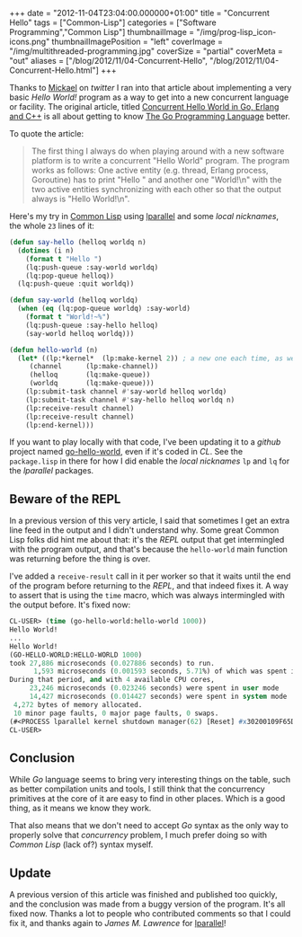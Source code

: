+++
date = "2012-11-04T23:04:00.000000+01:00"
title = "Concurrent Hello"
tags = ["Common-Lisp"]
categories = ["Software Programming","Common Lisp"]
thumbnailImage = "/img/prog-lisp_icon-icons.png"
thumbnailImagePosition = "left"
coverImage = "/img/multithreaded-programming.jpg"
coverSize = "partial"
coverMeta = "out"
aliases = ["/blog/2012/11/04-Concurrent-Hello",
           "/blog/2012/11/04-Concurrent-Hello.html"]
+++

Thanks to [Mickael](https://twitter.com/mickael/status/265191809100181504)
on *twitter* I ran into that article about implementing a very basic *Hello
World!* program as a way to get into a new concurrent language or facility.
The original article,
titled
[Concurrent Hello World in Go, Erlang and C++](http://himmele.blogspot.de/2012/11/concurrent-hello-world-in-go-erlang.html) is
all about getting to know [The Go Programming Language](http://golang.org/)
better.

To quote the article:

> The first thing I always do when playing around with a new
> software platform is to write a concurrent "Hello World" program. The
> program works as follows: One active entity (e.g. thread, Erlang process,
> Goroutine) has to print "Hello " and another one "World!\n" with the two
> active entities synchronizing with each other so that the output always is
> "Hello World!\n".


Here's my try in [Common Lisp](http://cliki.net/)
using [lparallel](http://lparallel.org/) and some *local nicknames*, the
whole `23` lines of it:

~~~ lisp
(defun say-hello (helloq worldq n)
  (dotimes (i n)
    (format t "Hello ")
    (lq:push-queue :say-world worldq)
    (lq:pop-queue helloq))
  (lq:push-queue :quit worldq))

(defun say-world (helloq worldq)
  (when (eq (lq:pop-queue worldq) :say-world)
    (format t "World!~%")
    (lq:push-queue :say-hello helloq)
    (say-world helloq worldq)))

(defun hello-world (n)
  (let* ((lp:*kernel*  (lp:make-kernel 2)) ; a new one each time, as we end it
	 (channel      (lp:make-channel))
	 (helloq       (lq:make-queue))
	 (worldq       (lq:make-queue)))
    (lp:submit-task channel #'say-world helloq worldq)
    (lp:submit-task channel #'say-hello helloq worldq n)
    (lp:receive-result channel)
    (lp:receive-result channel)
    (lp:end-kernel)))
~~~


If you want to play locally with that code, I've been updating it to a
*github* project
named [go-hello-world](https://github.com/dimitri/go-hello-world), even if
it's coded in *CL*. See the `package.lisp` in there for how I did enable the
*local nicknames* `lp` and `lq` for the *lparallel* packages.


## Beware of the REPL

In a previous version of this very article, I said that sometimes I get an
extra line feed in the output and I didn't understand why. Some great Common
Lisp folks did hint me about that: it's the *REPL* output that get
intermingled with the program output, and that's because the `hello-world`
main function was returning before the thing is over.

I've added a `receive-result` call in it per worker so that it waits until
the end of the program before returning to the *REPL*, and that indeed fixes
it. A way to assert that is using the `time` macro, which was always
intermingled with the output before. It's fixed now:

~~~ lisp
CL-USER> (time (go-hello-world:hello-world 1000))
Hello World!
...
Hello World!
(GO-HELLO-WORLD:HELLO-WORLD 1000)
took 27,886 microseconds (0.027886 seconds) to run.
      1,593 microseconds (0.001593 seconds, 5.71%) of which was spent in GC.
During that period, and with 4 available CPU cores,
     23,246 microseconds (0.023246 seconds) were spent in user mode
     14,427 microseconds (0.014427 seconds) were spent in system mode
 4,272 bytes of memory allocated.
 10 minor page faults, 0 major page faults, 0 swaps.
(#<PROCESS lparallel kernel shutdown manager(62) [Reset] #x30200109F65D> ...)
CL-USER> 
~~~



## Conclusion

While *Go* language seems to bring very interesting things on the table,
such as better compilation units and tools, I still think that the
concurrency primitives at the core of it are easy to find in other places.
Which is a good thing, as it means we know they work.

That also means that we don't need to accept *Go* syntax as the only way to
properly solve that *concurrency* problem, I much prefer doing so with
*Common Lisp* (lack of?) syntax myself.


## Update

A previous version of this article was finished and published too quickly,
and the conclusion was made from a buggy version of the program. It's all
fixed now. Thanks a lot to people who contributed comments so that I could
fix it, and thanks again to *James M. Lawrence*
for [lparallel](http://lparallel.org/)!
